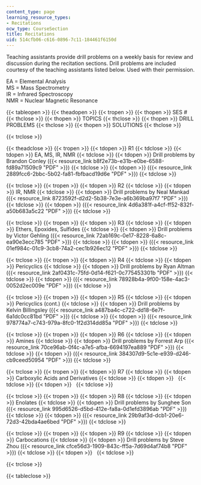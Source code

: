 ```yaml
---
content_type: page
learning_resource_types:
- Recitations
ocw_type: CourseSection
title: Recitations
uid: 514cfb06-c616-0896-7c11-184461f6150d
---
```


Teaching assistants provide drill problems on a weekly basis for review and discussion during the recitation sections. Drill problems are included courtesy of the teaching assistants listed below. Used with their permission.

EA = Elemental Analysis  
MS = Mass Spectrometry  
IR = Infrared Spectroscopy  
NMR = Nuclear Magnetic Resonance

{{< tableopen >}}
{{< theadopen >}}
{{< tropen >}}
{{< thopen >}}
SES #
{{< thclose >}}
{{< thopen >}}
TOPICS
{{< thclose >}}
{{< thopen >}}
DRILL PROBLEMS
{{< thclose >}}
{{< thopen >}}
SOLUTIONS
{{< thclose >}}

{{< trclose >}}

{{< theadclose >}}
{{< tropen >}}
{{< tdopen >}}
R1
{{< tdclose >}}
{{< tdopen >}}
EA, MS, IR, NMR
{{< tdclose >}}
{{< tdopen >}}
Drill problems by Brandon Conley ({{< resource_link b8f2e73b-e31b-e0be-6588-fd89a71509c9 "PDF" >}})
{{< tdclose >}}
{{< tdopen >}}
({{< resource_link 2889fcc6-2bbc-5b02-fa81-fbfbacd19d6e "PDF" >}})
{{< tdclose >}}

{{< trclose >}}
{{< tropen >}}
{{< tdopen >}}
R2
{{< tdclose >}}
{{< tdopen >}}
IR, NMR
{{< tdclose >}}
{{< tdopen >}}
Drill problems by Neal Mankad ({{< resource_link 8723592f-d2d2-5b38-7e3e-a6b369ba97f7 "PDF" >}})
{{< tdclose >}}
{{< tdopen >}}
({{< resource_link 4d6a381f-a4cf-ff52-832f-a50b683a5c22 "PDF" >}})
{{< tdclose >}}

{{< trclose >}}
{{< tropen >}}
{{< tdopen >}}
R3
{{< tdclose >}}
{{< tdopen >}}
Ethers, Epoxides, Sulfides
{{< tdclose >}}
{{< tdopen >}}
Drill problems by Victor Gehling ({{< resource_link 72ab169c-0e17-8228-6a8c-ea90e3ecc785 "PDF" >}})
{{< tdclose >}}
{{< tdopen >}}
({{< resource_link 01ef984c-01c9-3cb8-74a2-cec1b926ec12 "PDF" >}})
{{< tdclose >}}

{{< trclose >}}
{{< tropen >}}
{{< tdopen >}}
R4
{{< tdclose >}}
{{< tdopen >}}
Pericyclics
{{< tdclose >}}
{{< tdopen >}}
Drill problems by Ryan Altman ({{< resource_link 2af0431c-75fd-0d14-f621-0c775453301b "PDF" >}})
{{< tdclose >}}
{{< tdopen >}}
({{< resource_link 78928b4a-9f00-158e-4ac3-0052d2ec009e "PDF" >}})
{{< tdclose >}}

{{< trclose >}}
{{< tropen >}}
{{< tdopen >}}
R5
{{< tdclose >}}
{{< tdopen >}}
Pericyclics (cont.)
{{< tdclose >}}
{{< tdopen >}}
Drill problems by Kelvin Billingsley ({{< resource_link a487ba4c-c722-dd18-6e7f-6a1dc0cc81bd "PDF" >}})
{{< tdclose >}}
{{< tdopen >}}
({{< resource_link 978774a7-c743-979a-8fc0-1f2d314dd85a "PDF" >}})
{{< tdclose >}}

{{< trclose >}}
{{< tropen >}}
{{< tdopen >}}
R6
{{< tdclose >}}
{{< tdopen >}}
Amines
{{< tdclose >}}
{{< tdopen >}}
Drill problems by Forrest Arp ({{< resource_link 70ce96ab-0f4c-a7e5-afba-6694197ea889 "PDF" >}})
{{< tdclose >}}
{{< tdopen >}}
({{< resource_link 384307d9-5c1e-e939-d246-cb9ceed50954 "PDF" >}})
{{< tdclose >}}

{{< trclose >}}
{{< tropen >}}
{{< tdopen >}}
R7
{{< tdclose >}}
{{< tdopen >}}
Carboxylic Acids and Derivatives
{{< tdclose >}}
{{< tdopen >}}
 
{{< tdclose >}}
{{< tdopen >}}
 
{{< tdclose >}}

{{< trclose >}}
{{< tropen >}}
{{< tdopen >}}
R8
{{< tdclose >}}
{{< tdopen >}}
Enolates
{{< tdclose >}}
{{< tdopen >}}
Drill problems by Sunghee Son ({{< resource_link 995d6526-d5bd-412e-fa8a-0d1efd3896ab "PDF" >}})
{{< tdclose >}}
{{< tdopen >}}
({{< resource_link 29b9af3d-dcb1-20e6-72d3-42bda4ae6bed "PDF" >}})
{{< tdclose >}}

{{< trclose >}}
{{< tropen >}}
{{< tdopen >}}
R9
{{< tdclose >}}
{{< tdopen >}}
Carbocations
{{< tdclose >}}
{{< tdopen >}}
Drill problems by Steve Zhou ({{< resource_link cfce56d3-1909-843c-ff5a-7d69d4af74b8 "PDF" >}})
{{< tdclose >}}
{{< tdopen >}}
 
{{< tdclose >}}

{{< trclose >}}

{{< tableclose >}}